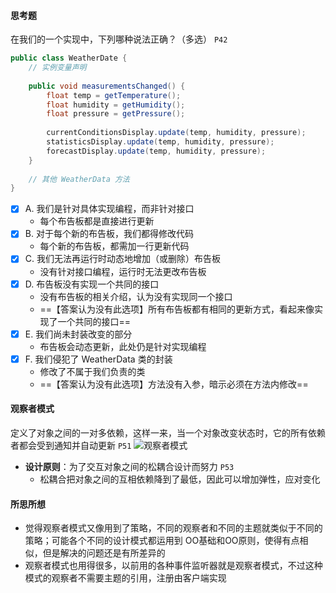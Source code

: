 #### 思考题
在我们的一个实现中，下列哪种说法正确？（多选） `P42`
```java
public class WeatherDate {
    // 实例变量声明
    
    public void measurementsChanged() {
        float temp = getTemperature();
        float humidity = getHumidity();
        float pressure = getPressure();
        
        currentConditionsDisplay.update(temp, humidity, pressure);
        statisticsDisplay.update(temp, humidity, pressure);
        forecastDisplay.update(temp, humidity, pressure);
    }
    
    // 其他 WeatherData 方法
}
```
- [x] A. 我们是针对具体实现编程，而非针对接口
    - 每个布告板都是直接进行更新
- [x] B. 对于每个新的布告板，我们都得修改代码
    - 每个新的布告板，都需加一行更新代码
- [x] C. 我们无法再运行时动态地增加（或删除）布告板
    - 没有针对接口编程，运行时无法更改布告板
- [x] D. 布告板没有实现一个共同的接口
    - 没有布告板的相关介绍，认为没有实现同一个接口
    - ==【答案认为没有此选项】所有布告板都有相同的更新方式，看起来像实现了一个共同的接口==
- [x] E. 我们尚未封装改变的部分
    - 布告板会动态更新，此处仍是针对实现编程
- [x] F. 我们侵犯了 WeatherData 类的封装
    - 修改了不属于我们负责的类
    - ==【答案认为没有此选项】方法没有入参，暗示必须在方法内修改==

#### 观察者模式
定义了对象之间的一对多依赖，这样一来，当一个对象改变状态时，它的所有依赖者都会受到通知并自动更新 `P51`
![观察者模式](http://note.youdao.com/yws/res/5082/WEBy7ilj3c6477v93j5h8zif3y2gp5ty073)
- **设计原则**：为了交互对象之间的松耦合设计而努力 `P53`
    - 松耦合把对象之间的互相依赖降到了最低，因此可以增加弹性，应对变化

#### 所思所想
- 觉得观察者模式又像用到了策略，不同的观察者和不同的主题就类似于不同的策略；可能各个不同的设计模式都运用到 OO基础和OO原则，使得有点相似，但是解决的问题还是有所差异的
- 观察者模式也用得很多，以前用的各种事件监听器就是观察者模式，不过这种模式的观察者不需要主题的引用，注册由客户端实现